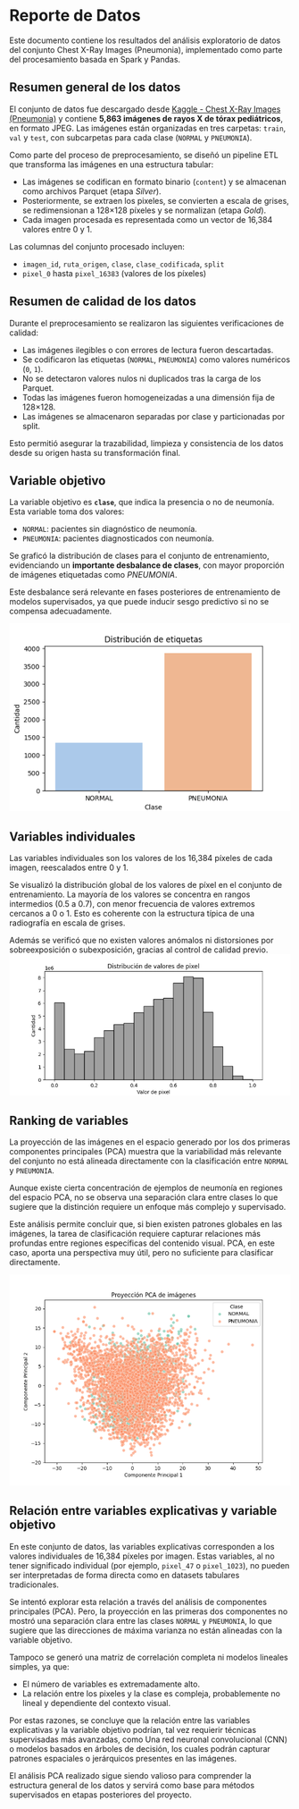 # Reporte de Datos

Este documento contiene los resultados del análisis exploratorio de datos del conjunto Chest X-Ray Images (Pneumonia), implementado como parte del procesamiento basada en Spark y Pandas.


## Resumen general de los datos

El conjunto de datos fue descargado desde [Kaggle - Chest X-Ray Images (Pneumonia)](https://www.kaggle.com/datasets/paultimothymooney/chest-xray-pneumonia) y contiene **5,863 imágenes de rayos X de tórax pediátricos**, en formato JPEG. Las imágenes están organizadas en tres carpetas: `train`, `val` y `test`, con subcarpetas para cada clase (`NORMAL` y `PNEUMONIA`).

Como parte del proceso de preprocesamiento, se diseñó un pipeline ETL que transforma las imágenes en una estructura tabular:

- Las imágenes se codifican en formato binario (`content`) y se almacenan como archivos Parquet (etapa *Silver*).
- Posteriormente, se extraen los pixeles, se convierten a escala de grises, se redimensionan a 128×128 píxeles y se normalizan (etapa *Gold*).
- Cada imagen procesada es representada como un vector de 16,384 valores entre 0 y 1.

Las columnas del conjunto procesado incluyen:

- `imagen_id`, `ruta_origen`, `clase`, `clase_codificada`, `split`
- `pixel_0` hasta `pixel_16383` (valores de los píxeles)


## Resumen de calidad de los datos

Durante el preprocesamiento se realizaron las siguientes verificaciones de calidad:

- Las imágenes ilegibles o con errores de lectura fueron descartadas.
- Se codificaron las etiquetas (`NORMAL`, `PNEUMONIA`) como valores numéricos (`0`, `1`).
- No se detectaron valores nulos ni duplicados tras la carga de los Parquet.
- Todas las imágenes fueron homogeneizadas a una dimensión fija de 128×128.
- Las imágenes se almacenaron separadas por clase y particionadas por split.

Esto permitió asegurar la trazabilidad, limpieza y consistencia de los datos desde su origen hasta su transformación final.
## Variable objetivo

La variable objetivo es **`clase`**, que indica la presencia o no de neumonía. Esta variable toma dos valores:

- `NORMAL`: pacientes sin diagnóstico de neumonía.
- `PNEUMONIA`: pacientes diagnosticados con neumonía.

Se graficó la distribución de clases para el conjunto de entrenamiento, evidenciando un **importante desbalance de clases**, con mayor proporción de imágenes etiquetadas como *PNEUMONIA*.

Este desbalance será relevante en fases posteriores de entrenamiento de modelos supervisados, ya que puede inducir sesgo predictivo si no se compensa adecuadamente.

![Distribución de etiquetas](visualization/train_label_distribution.png)

## Variables individuales

Las variables individuales son los valores de los 16,384 píxeles de cada imagen, reescalados entre 0 y 1.

Se visualizó la distribución global de los valores de píxel en el conjunto de entrenamiento. La mayoría de los valores se concentra en rangos intermedios (0.5 a 0.7), con menor frecuencia de valores extremos cercanos a 0 o 1. Esto es coherente con la estructura típica de una radiografía en escala de grises.

Además se verificó que no existen valores anómalos ni distorsiones por sobreexposición o subexposición, gracias al control de calidad previo.
![Distribución de pixeles](visualization/train_pixel_distribution.png)


## Ranking de variables

La proyección de las imágenes en el espacio generado por los dos primeras componentes principales (PCA) muestra que la variabilidad más relevante del conjunto no está alineada directamente con la clasificación entre `NORMAL` y `PNEUMONIA`.

Aunque existe cierta concentración de ejemplos de neumonía en regiones del espacio PCA, no se observa una separación clara entre clases lo que sugiere que la distinción requiere un enfoque más complejo y supervisado.

Este análisis permite concluir que, si bien existen patrones globales en las imágenes, la tarea de clasificación requiere capturar relaciones más profundas entre regiones específicas del contenido visual. PCA, en este caso, aporta una perspectiva muy útil, pero no suficiente para clasificar directamente.

![Distribución de pixeles](visualization/train_pca_projection.png)


## Relación entre variables explicativas y variable objetivo

En este conjunto de datos, las variables explicativas corresponden a los valores individuales de 16,384 píxeles por imagen. Estas variables, al no tener significado individual (por ejemplo, `pixel_47` o `pixel_1023`), no pueden ser interpretadas de forma directa como en datasets tabulares tradicionales.

Se intentó explorar esta relación a través del análisis de componentes principales (PCA). Pero, la proyección en las primeras dos componentes no mostró una separación clara entre las clases `NORMAL` y `PNEUMONIA`, lo que sugiere que las direcciones de máxima varianza no están alineadas con la variable objetivo.

Tampoco se generó una matriz de correlación completa ni modelos lineales simples, ya que:

- El número de variables es extremadamente alto.
- La relación entre los pixeles y la clase es compleja, probablemente no lineal y dependiente del contexto visual.

Por estas razones, se concluye que la relación entre las variables explicativas y la variable objetivo podrían, tal vez  requierir técnicas supervisadas más avanzadas, como Una red neuronal convolucional (CNN) o modelos basados en árboles de decisión, los cuales podrán capturar patrones espaciales o jerárquicos presentes en las imágenes.

El análisis PCA realizado sigue siendo valioso para comprender la estructura general de los datos y servirá como base para métodos supervisados en etapas posteriores del proyecto.